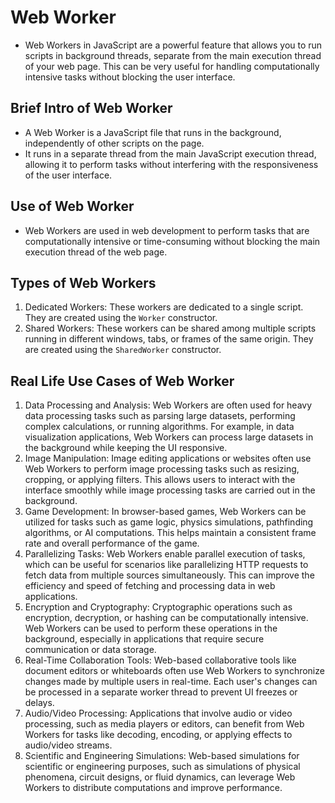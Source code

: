 # Web Worker

- Web Workers in JavaScript are a powerful feature that allows you to run scripts in background threads, separate from the main execution thread of your web page. This can be very useful for handling computationally intensive tasks without blocking the user interface.

## Brief Intro of Web Worker

- A Web Worker is a JavaScript file that runs in the background, independently of other scripts on the page.
- It runs in a separate thread from the main JavaScript execution thread, allowing it to perform tasks without interfering with the responsiveness of the user interface.

## Use of Web Worker

- Web Workers are used in web development to perform tasks that are computationally intensive or time-consuming without blocking the main execution thread of the web page.

## Types of Web Workers

1. Dedicated Workers: These workers are dedicated to a single script. They are created using the `Worker` constructor.
2. Shared Workers: These workers can be shared among multiple scripts running in different windows, tabs, or frames of the same origin. They are created using the `SharedWorker` constructor.

## Real Life Use Cases of Web Worker

1. Data Processing and Analysis: Web Workers are often used for heavy data processing tasks such as parsing large datasets, performing complex calculations, or running algorithms. For example, in data visualization applications, Web Workers can process large datasets in the background while keeping the UI responsive.
2. Image Manipulation: Image editing applications or websites often use Web Workers to perform image processing tasks such as resizing, cropping, or applying filters. This allows users to interact with the interface smoothly while image processing tasks are carried out in the background.
3. Game Development: In browser-based games, Web Workers can be utilized for tasks such as game logic, physics simulations, pathfinding algorithms, or AI computations. This helps maintain a consistent frame rate and overall performance of the game.
4. Parallelizing Tasks: Web Workers enable parallel execution of tasks, which can be useful for scenarios like parallelizing HTTP requests to fetch data from multiple sources simultaneously. This can improve the efficiency and speed of fetching and processing data in web applications.
5. Encryption and Cryptography: Cryptographic operations such as encryption, decryption, or hashing can be computationally intensive. Web Workers can be used to perform these operations in the background, especially in applications that require secure communication or data storage.
6. Real-Time Collaboration Tools: Web-based collaborative tools like document editors or whiteboards often use Web Workers to synchronize changes made by multiple users in real-time. Each user's changes can be processed in a separate worker thread to prevent UI freezes or delays.
7. Audio/Video Processing: Applications that involve audio or video processing, such as media players or editors, can benefit from Web Workers for tasks like decoding, encoding, or applying effects to audio/video streams.
8. Scientific and Engineering Simulations: Web-based simulations for scientific or engineering purposes, such as simulations of physical phenomena, circuit designs, or fluid dynamics, can leverage Web Workers to distribute computations and improve performance.
